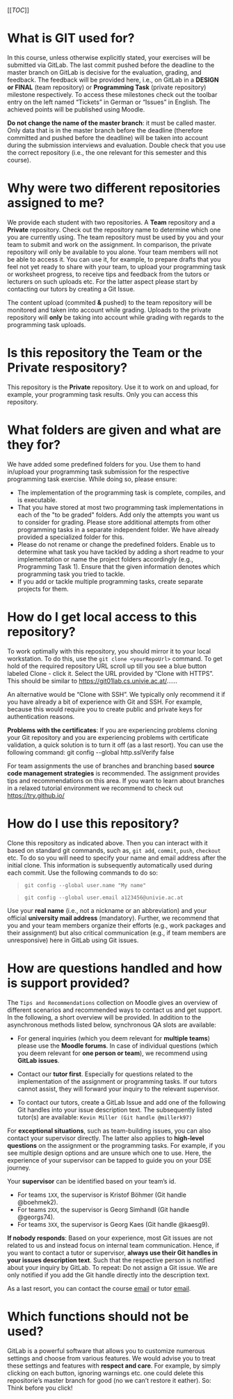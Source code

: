 [[_TOC_]]

# What is GIT used for?

In this course, unless otherwise explicitly stated, your exercises will be submitted via GitLab. The last commit pushed before the deadline to the master branch on GitLab is decisive for the evaluation, grading, and feedback. The feedback will be provided here, i.e., on GitLab in a **DESIGN or FINAL** (team repository) or **Programming Task** (private repository) milestone respectively. To access these milestones check out the toolbar entry on the left named “Tickets” in German or “Issues” in English. The achieved points will be published using Moodle. 

**Do not change the name of the master branch**: it must be called master. Only data that is in the master branch before the deadline (therefore committed and pushed before the deadline) will be taken into account during the submission interviews and evaluation. Double check that you use the correct repository (i.e., the one relevant for this semester and this course). 

# Why were two different repositories assigned to me?

We provide each student with two repositories. A **Team** repository and a **Private** repository. Check out the repository name to determine which one you are currently using. The team repository must be used by you and your team to submit and work on the assignment. In comparison, the private repository will only be available to you alone. Your team members will not be able to access it. You can use it, for example, to prepare drafts that you feel not yet ready to share with your team, to upload your programming task or worksheet progress, to receive tips and feedback from the tutors or lecturers on such uploads etc. For the latter aspect please start by contacting our tutors by creating a Git Issue.

The content upload (commited **&** pushed) to the team repository will be monitored and taken into account while grading. Uploads to the private repository will **only** be taking into account while grading with regards to the programming task uploads. 

# Is this repository the **Team** or the **Private** respository?

This repository is the **Private** repository. Use it to work on and upload, for example, your programming task results. Only you can access this repository.

# What folders are given and what are they for?

We have added some predefined folders for you. Use them to hand in/upload your programming task submission for the respective programming task exercise. While doing so, please ensure:

- The implementation of the programming task is complete, compiles, and is executable.
- That you have stored at most two programming task implementations in each of the "to be graded" folders. Add only the attempts you want us to consider for grading. Please store additional attempts from other programming tasks in a separate independent folder. We have already provided a specialized folder for this.
- Please do not rename or change the predefined folders. Enable us to determine what task you have tackled by adding a short readme to your implementation or name the project folders accordingly (e.g., Programming Task 1). Ensure that the given information denotes which programming task you tried to tackle.
- If you add or tackle multiple programming tasks, create separate projects for them.

# How do I get local access to this repository?

To work optimally with this repository, you should mirror it to your local workstation. To do this, use the `git clone <yourRepoUrl>` command. To get hold of the required repository URL scroll up till you see a blue button labeled Clone - click it. Select the URL provided by “Clone with HTTPS”. This should be similar to https://git01lab.cs.univie.ac.at/......

An alternative would be “Clone with SSH”. We typically only recommend it if you have already a bit of experience with Git and SSH. For example, because this would require you to create public and private keys for authentication reasons.  

**Problems with the certificates**: If you are experiencing problems cloning your Git repository and you are experiencing problems with certificate validation, a quick solution is to turn it off (as a last resort). You can use the following command: git config --global http.sslVerify false

For team assignments the use of branches and branching based **source code management strategies** is recommended. The assignment provides tips and recommendations on this area. If you want to learn about branches in a relaxed tutorial environment we recommend to check out https://try.github.io/

# How do I use this repository?

Clone this repository as indicated above. Then you can interact with it based on standard git commands, such as, `git add`, `commit`, `push`, `checkout` etc. To do so you will need to specify your name and email address after the initial clone. This information is subsequently automatically used during each commit. Use the following commands to do so:

> `git config --global user.name "My name"`

> `git config --global user.email a123456@univie.ac.at`

Use your **real name** (i.e., not a nickname or an abbreviation) and your official **university mail address** (mandatory). Further, we recommend that you and your team members organize their efforts (e.g., work packages and their assignment) but also critical communication (e.g., if team members are unresponsive) here in GitLab using Git issues.

# How are questions handled and how is support provided?

The `Tips and Recommendations` collection on Moodle gives an overview of different scenarios and recommended ways to contact us and get support. In the following, a short overview will be provided. In addition to the asynchronous methods listed below, synchronous QA slots are available:

- For general inquiries (which you deem relevant for **multiple teams**) please use the **Moodle forums**. In case of individual questions (which you deem relevant for **one person or team**), we recommend using **GitLab issues**. 

- Contact our **tutor first**. Especially for questions related to the implementation of the assignment or programming tasks. If our tutors cannot assist, they will forward your inquiry to the relevant supervisor. 

- To contact our tutors, create a GitLab Issue and add one of the following Git handles into your issue description text. The subsequently listed tutor(s) are available: `Kevin Miller (Git handle @millerk97)`

For **exceptional situations**, such as team-building issues, you can also contact your supervisor directly. The latter also applies to **high-level questions** on the assignment or the programming tasks. For example, if you see multiple design options and are unsure which one to use. Here, the experience of your supervisor can be tapped to guide you on your DSE journey. 

Your **supervisor** can be identified based on your team’s id.

- For teams `1XX`, the supervisor is Kristof Böhmer (Git handle @boehmek2). 
- For teams `2XX`, the supervisor is Georg Simhandl (Git handle @georgs74). 
- For teams `3XX`, the supervisor is Georg Kaes (Git handle @kaesg9). 

**If nobody responds**: Based on your experience, most Git issues are not related to us and instead focus on internal team communication. Hence, if you want to contact a tutor or supervisor, **always use their Git handles in your issues description text**. Such that the respective person is notified about your inquiry by GitLab. To repeat: Do not assign a Git issue. We are only notified if you add the Git handle directly into the description text. 

As a last resort, you can contact the course [email](mailto:dse@swa.univie.ac.at) or tutor [email](mailto:dse.tutor@swa.univie.ac.at). 

# Which functions should not be used?

GitLab is a powerful software that allows you to customize numerous settings and choose from various features. We would advise you to treat these settings and features with **respect and care**. For example, by simply clicking on each button, ignoring warnings etc. one could delete this repositorie’s master branch for good (no we can’t restore it eather). So: Think before you click!

